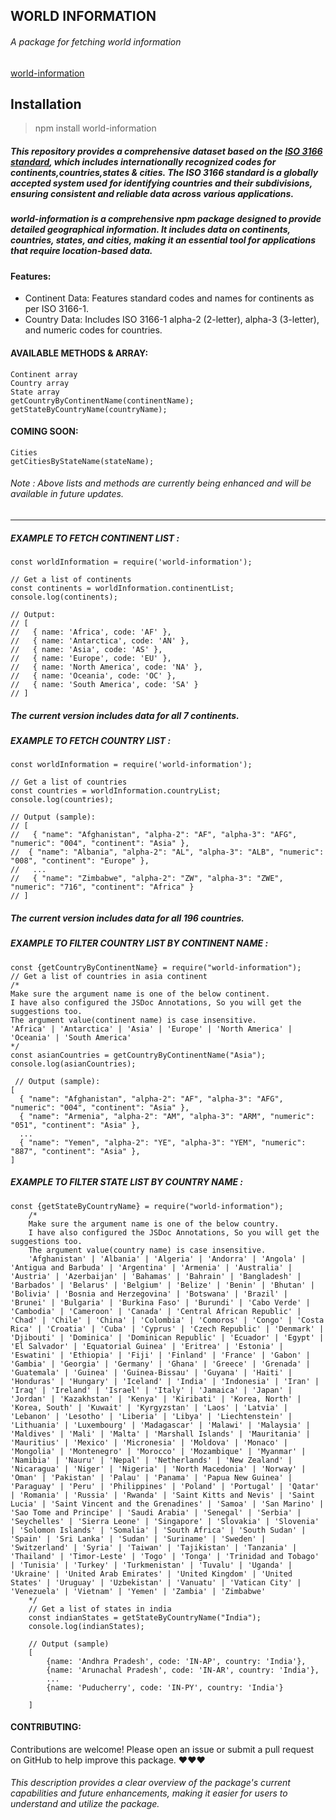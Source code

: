 ## WORLD INFORMATION

###### A package for fetching world information

[world-information](https://www.npmjs.com/package/world-information/v/0.0.1 "world-information")

## Installation

> npm install world-information

##### This repository provides a comprehensive dataset based on the [ISO 3166 standard](https://en.wikipedia.org/wiki/ISO_3166-1 "ISO 3166 standard"), which includes internationally recognized codes for continents,countries,states & cities. The ISO 3166 standard is a globally accepted system used for identifying countries and their subdivisions, ensuring consistent and reliable data across various applications.

##### world-information is a comprehensive npm package designed to provide detailed geographical information. It includes data on continents, countries, states, and cities, making it an essential tool for applications that require location-based data.

#### Features:

- Continent Data: Features standard codes and names for continents as per ISO 3166-1.
- Country Data: Includes ISO 3166-1 alpha-2 (2-letter), alpha-3 (3-letter), and numeric codes for countries.

####  AVAILABLE METHODS & ARRAY:

	Continent array
	Country array
	State array
	getCountryByContinentName(continentName);
	getStateByCountryName(countryName);


#### COMING SOON:

	Cities
	getCitiesByStateName(stateName);

###### Note : Above lists and methods are currently being enhanced and will be available in future updates.

-------------------------------------------------------------------------------------------------

##### EXAMPLE TO FETCH CONTINENT LIST :

    const worldInformation = require('world-information');
    
    // Get a list of continents
    const continents = worldInformation.continentList;
    console.log(continents);
    
    // Output:
    // [
    //   { name: 'Africa', code: 'AF' },
    //   { name: 'Antarctica', code: 'AN' },
    //   { name: 'Asia', code: 'AS' },
    //   { name: 'Europe', code: 'EU' },
    //   { name: 'North America', code: 'NA' },
    //   { name: 'Oceania', code: 'OC' },
    //   { name: 'South America', code: 'SA' }
    // ]

##### The current version includes data for all 7 continents.

##### EXAMPLE TO FETCH COUNTRY LIST :

    const worldInformation = require('world-information');
        
    // Get a list of countries
    const countries = worldInformation.countryList;
    console.log(countries);
    
    // Output (sample):
    // [
    //   { "name": "Afghanistan", "alpha-2": "AF", "alpha-3": "AFG", "numeric": "004", "continent": "Asia" },
    //  { "name": "Albania", "alpha-2": "AL", "alpha-3": "ALB", "numeric": "008", "continent": "Europe" },
    //   ...
    //   { "name": "Zimbabwe", "alpha-2": "ZW", "alpha-3": "ZWE", "numeric": "716", "continent": "Africa" }
    // ]

##### The current version includes data for all 196 countries.

##### EXAMPLE TO FILTER COUNTRY LIST BY CONTINENT NAME :

    const {getCountryByContinentName} = require("world-information");
    // Get a list of countries in asia continent
	/*
	Make sure the argument name is one of the below continent. 
	I have also configured the JSDoc Annotations, So you will get the suggestions too.
	The argument value(continent name) is case insensitive.
	'Africa' | 'Antarctica' | 'Asia' | 'Europe' | 'North America' | 'Oceania' | 'South America'
	*/
    const asianCountries = getCountryByContinentName("Asia");
    console.log(asianCountries);
    
     // Output (sample):
    [
      { "name": "Afghanistan", "alpha-2": "AF", "alpha-3": "AFG", "numeric": "004", "continent": "Asia" },
	  { "name": "Armenia", "alpha-2": "AM", "alpha-3": "ARM", "numeric": "051", "continent": "Asia" },
      ...
      { "name": "Yemen", "alpha-2": "YE", "alpha-3": "YEM", "numeric": "887", "continent": "Asia" },
    ]

##### EXAMPLE TO FILTER STATE LIST BY COUNTRY NAME :

    const {getStateByCountryName} = require("world-information");
        /*
        Make sure the argument name is one of the below country. 
        I have also configured the JSDoc Annotations, So you will get the suggestions too.
        The argument value(country name) is case insensitive.
        'Afghanistan' | 'Albania' | 'Algeria' | 'Andorra' | 'Angola' | 'Antigua and Barbuda' | 'Argentina' | 'Armenia' | 'Australia' | 'Austria' | 'Azerbaijan' | 'Bahamas' | 'Bahrain' | 'Bangladesh' | 'Barbados' | 'Belarus' | 'Belgium' | 'Belize' | 'Benin' | 'Bhutan' | 'Bolivia' | 'Bosnia and Herzegovina' | 'Botswana' | 'Brazil' | 'Brunei' | 'Bulgaria' | 'Burkina Faso' | 'Burundi' | 'Cabo Verde' | 'Cambodia' | 'Cameroon' | 'Canada' | 'Central African Republic' | 'Chad' | 'Chile' | 'China' | 'Colombia' | 'Comoros' | 'Congo' | 'Costa Rica' | 'Croatia' | 'Cuba' | 'Cyprus' | 'Czech Republic' | 'Denmark' | 'Djibouti' | 'Dominica' | 'Dominican Republic' | 'Ecuador' | 'Egypt' | 'El Salvador' | 'Equatorial Guinea' | 'Eritrea' | 'Estonia' | 'Eswatini' | 'Ethiopia' | 'Fiji' | 'Finland' | 'France' | 'Gabon' | 'Gambia' | 'Georgia' | 'Germany' | 'Ghana' | 'Greece' | 'Grenada' | 'Guatemala' | 'Guinea' | 'Guinea-Bissau' | 'Guyana' | 'Haiti' | 'Honduras' | 'Hungary' | 'Iceland' | 'India' | 'Indonesia' | 'Iran' | 'Iraq' | 'Ireland' | 'Israel' | 'Italy' | 'Jamaica' | 'Japan' | 'Jordan' | 'Kazakhstan' | 'Kenya' | 'Kiribati' | 'Korea, North' | 'Korea, South' | 'Kuwait' | 'Kyrgyzstan' | 'Laos' | 'Latvia' | 'Lebanon' | 'Lesotho' | 'Liberia' | 'Libya' | 'Liechtenstein' | 'Lithuania' | 'Luxembourg' | 'Madagascar' | 'Malawi' | 'Malaysia' | 'Maldives' | 'Mali' | 'Malta' | 'Marshall Islands' | 'Mauritania' | 'Mauritius' | 'Mexico' | 'Micronesia' | 'Moldova' | 'Monaco' | 'Mongolia' | 'Montenegro' | 'Morocco' | 'Mozambique' | 'Myanmar' | 'Namibia' | 'Nauru' | 'Nepal' | 'Netherlands' | 'New Zealand' | 'Nicaragua' | 'Niger' | 'Nigeria' | 'North Macedonia' | 'Norway' | 'Oman' | 'Pakistan' | 'Palau' | 'Panama' | 'Papua New Guinea' | 'Paraguay' | 'Peru' | 'Philippines' | 'Poland' | 'Portugal' | 'Qatar' | 'Romania' | 'Russia' | 'Rwanda' | 'Saint Kitts and Nevis' | 'Saint Lucia' | 'Saint Vincent and the Grenadines' | 'Samoa' | 'San Marino' | 'Sao Tome and Principe' | 'Saudi Arabia' | 'Senegal' | 'Serbia' | 'Seychelles' | 'Sierra Leone' | 'Singapore' | 'Slovakia' | 'Slovenia' | 'Solomon Islands' | 'Somalia' | 'South Africa' | 'South Sudan' | 'Spain' | 'Sri Lanka' | 'Sudan' | 'Suriname' | 'Sweden' | 'Switzerland' | 'Syria' | 'Taiwan' | 'Tajikistan' | 'Tanzania' | 'Thailand' | 'Timor-Leste' | 'Togo' | 'Tonga' | 'Trinidad and Tobago' | 'Tunisia' | 'Turkey' | 'Turkmenistan' | 'Tuvalu' | 'Uganda' | 'Ukraine' | 'United Arab Emirates' | 'United Kingdom' | 'United States' | 'Uruguay' | 'Uzbekistan' | 'Vanuatu' | 'Vatican City' | 'Venezuela' | 'Vietnam' | 'Yemen' | 'Zambia' | 'Zimbabwe'
        */
    	// Get a list of states in india
        const indianStates = getStateByCountryName("India");
        console.log(indianStates);
        
        // Output (sample)
        [
            {name: 'Andhra Pradesh', code: 'IN-AP', country: 'India'},
            {name: 'Arunachal Pradesh', code: 'IN-AR', country: 'India'},
            ...
            {name: 'Puducherry', code: 'IN-PY', country: 'India'}
            
        ]



#### CONTRIBUTING:

Contributions are welcome! Please open an issue or submit a pull request on GitHub to help improve this package. &hearts;&hearts;&hearts;

###### This description provides a clear overview of the package's current capabilities and future enhancements, making it easier for users to understand and utilize the package.
